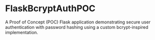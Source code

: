 # FlaskBcryptAuthPOC
A Proof of Concept (POC) Flask application demonstrating secure user authentication with password hashing using a custom bcrypt-inspired implementation.
